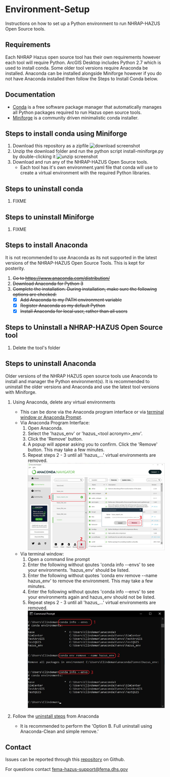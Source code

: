 # Environment-Setup
Instructions on how to set up a Python environment to run NHRAP-HAZUS Open Source tools.

## Requirements

Each NHRAP Hazus open source tool has their own requirements however each tool will require Python. ArcGIS Desktop includes Python 2.7 which is used to install conda. Some older tool versions require Anaconda be installed. Anaconda can be installed alongside Miniforge however if you do not have Anaconda installed then follow the Steps to Install Conda below.

## Documentation
* [Conda](https://docs.conda.io/en/latest/) is a free software package manager that automatically manages all Python packages required to run Hazus open source tools.
* [Miniforge](https://github.com/conda-forge/miniforge) is a community driven minimalistic conda installer.

## Steps to install conda using Miniforge
1. Download this repository as a zipfile
    ![download screenshot](Images/Step1.png "unzip screenshot")
2. Unzip the download folder and run the python script install-miniforge.py by double-clicking it
    ![unzip screenshot](Images/Step1.png "unzip screenshot")
3. Download and run any of the NHRAP-HAZUS Open Source tools.
    * Each tool has it's own environment.yaml file that conda will use to create a virtual environment with the required Python libraries.

## Steps to uninstall conda 
1. FIXME

## Steps to uninstall Miniforge
1. FIXME

## Steps to install Anaconda
It is not recommended to use Anaconda as its not supported in the latest versions of the NHRAP-HAZUS Open Source Tools. This is kept for posterity.
1. ~~Go to https://www.anaconda.com/distribution/~~
2. ~~Download Anaconda for Python 3~~
3. ~~Complete the installation. During installation, make sure the following options are checked:~~
    - [x] ~~Add Anaconda to my PATH environment variable~~
    - [x] ~~Register Anaconda as my default Python~~
    - [x] ~~Install Anaconda for local user, rather than all users~~

## Steps to Uninstall a NHRAP-HAZUS Open Source tool
1. Delete the tool's folder

## Steps to uninstall Anaconda
Older versions of the NHRAP HAZUS open source tools use Anaconda to install and manager the Python environment(s). It is recommended to uninstall the older versions and Anaconda and use the latest tool versions with Miniforge.

1. Using Anaconda, delete any virtual environments
    * This can be done via the Anaconda program interface or via [terminal window or Anaconda Prompt](https://docs.conda.io/projects/conda/en/latest/user-guide/tasks/manage-environments.html#removing-an-environment).
    * Via Anaconda Program Interface:
      1. Open Anaconda.
      2. Select the 'hazus_env' or 'hazus_\<tool acronym\>_env'.
      3. Click the 'Remove' button.
      4. A popup will appear asking you to confirm. Click the 'Remove' button. This may take a few minutes.
      5. Repeat steps 2 - 3 until all 'hazus_...' virtual environments are removed.
      ![Remove ENV Anaconda](images/AnacondaRemoveEnv.jpg "Remove ENV Anaconda")
    * Via terminal window:
      1. Open a command line prompt
      2. Enter the following without qoutes 'conda info --envs' to see your environments. 'hazus_env' should be listed.
      3. Enter the following without quotes 'conda env remove --name hazus_env' to remove the environment. This may take a few minutes.
      4. Enter the following without qoutes 'conda info --envs' to see your environments again and hazus_env should not be listed.
      5. Repeat steps 2 - 3 until all 'hazus_...' virtual environments are removed.
      ![Remove ENV Terminal](images/CommandLineRemoveEnv.jpg "Remove ENV Terminal")

2. Follow the [uninstall steps](https://docs.anaconda.com/anaconda/install/uninstall/) from Anaconda 
    * It is recommended to perform the 'Option B. Full uninstall using Anaconda-Clean and simple remove.'

## Contact

Issues can be reported through this [repository](https://github.com/nhrap-hazus/Environment-Setup) on Github.

For questions contact fema-hazus-support@fema.dhs.gov
